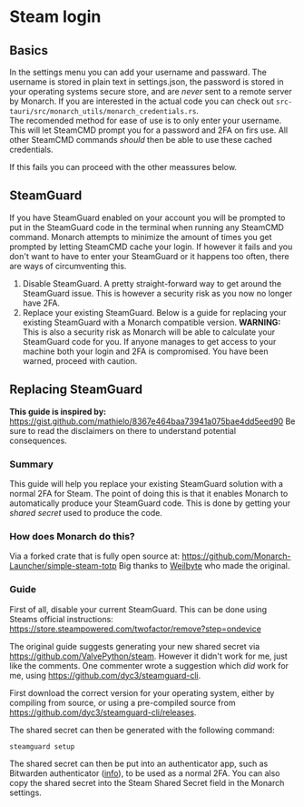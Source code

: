 # Steam login

## Basics
In the settings menu you can add your username and passward. The username is stored in plain text in settings.json, the password is stored in your operating systems secure store, and are *never* sent to a remote server by 
Monarch. If you are interested in the actual code you can check out `src-tauri/src/monarch_utils/monarch_credentials.rs`.  
The recomended method for ease of use is to only enter your username. This will let SteamCMD prompt you for a password and 2FA on firs use.
All other SteamCMD commands *should* then be able to use these cached credentials.  

If this fails you can proceed with the other meassures below.

## SteamGuard
If you have SteamGuard enabled on your account you will be prompted to put in the SteamGuard code in the terminal when running any SteamCMD command. 
Monarch attempts to minimize the amount of times you get prompted by letting SteamCMD cache your login. If however it fails and you don't want to have 
to enter your SteamGuard or it happens too often, there are ways of circumventing this. 

1. Disable SteamGuard. A pretty straight-forward way to get around the SteamGuard issue. This is however a security risk as you now no longer have 2FA.
2. Replace your existing SteamGuard. Below is a guide for replacing your existing SteamGuard with a Monarch compatible version. **WARNING:** This is also 
a security risk as Monarch will be able to calculate your SteamGuard code for you. If anyone manages to get access to your machine both your login and 
2FA is compromised. You have been warned, proceed with caution.

## Replacing SteamGuard
**This guide is inspired by:** https://gist.github.com/mathielo/8367e464baa73941a075bae4dd5eed90
Be sure to read the disclaimers on there to understand potential consequences.

### Summary
This guide will help you replace your existing SteamGuard solution with a normal 2FA for Steam. The point of doing this is that it enables Monarch to automatically produce your SteamGuard code. This is done by getting your *shared secret* used to produce the code.

### How does Monarch do this?
Via a forked crate that is fully open source at: https://github.com/Monarch-Launcher/simple-steam-totp
Big thanks to [Weilbyte](https://github.com/Weilbyte) who made the original.

### Guide
First of all, disable your current SteamGuard. This can be done using Steams official instructions:
https://store.steampowered.com/twofactor/remove?step=ondevice  

The original guide suggests generating your new shared secret via https://github.com/ValvePython/steam.
However it didn't work for me, just like the comments. One commenter wrote a suggestion which *did* work for me, using https://github.com/dyc3/steamguard-cli.  

First download the correct version for your operating system, either by compiling from source, or using a pre-compiled source from https://github.com/dyc3/steamguard-cli/releases.

The shared secret can then be generated with the following command:
```
steamguard setup
```

The shared secret can then be put into an authenticator app, such as Bitwarden authenticator ([info](https://www.reddit.com/r/Bitwarden/comments/t9xbkp/til_you_can_use_bitwarden_2fa_for_steam/)), to be used as a normal 2FA. You can also copy the shared secret into the Steam Shared Secret field in the Monarch settings.
